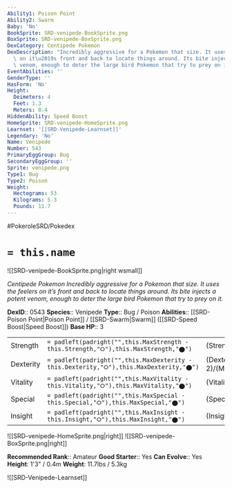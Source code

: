 ```yaml
---
Ability1: Poison Point
Ability2: Swarm
Baby: 'No'
BookSprite: SRD-venipede-BookSprite.png
BoxSprite: SRD-venipede-BoxSprite.png
DexCategory: Centipede Pokemon
DexDescription: "Incredibly aggressive for a Pokemon that size. It uses the feelers\
  \ on it\u2019s front and back to locate things around. Its bite injects a potent\
  \ venom, enough to deter the large bird Pokemon that try to prey on it."
EventAbilities: ''
GenderType: ''
HasForm: 'No'
Height:
  Deimeters: 4
  Feet: 1.3
  Meters: 0.4
HiddenAbility: Speed Boost
HomeSprite: SRD-venipede-HomeSprite.png
Learnset: '[[SRD-Venipede-Learnset]]'
Legendary: 'No'
Name: Venipede
Number: 543
PrimaryEggGroup: Bug
SecondaryEggGroup: ''
Sprite: venipede.png
Type1: Bug
Type2: Poison
Weight:
  Hectograms: 53
  Kilograms: 5.3
  Pounds: 11.7
---
```


#PokeroleSRD/Pokedex

# `= this.name`

![[SRD-venipede-BookSprite.png|right wsmall]]

*Centipede Pokemon*
*Incredibly aggressive for a Pokemon that size. It uses the feelers on it’s front and back to locate things around. Its bite injects a potent venom, enough to deter the large bird Pokemon that try to prey on it.*

**DexID**:: 0543
**Species**:: Venipede
**Type**:: Bug / Poison
**Abilities**:: [[SRD-Poison Point|Poison Point]] / [[SRD-Swarm|Swarm]] ([[SRD-Speed Boost|Speed Boost]])
**Base HP**:: 3

|           |                                                                                        |                                          |
| --------- | -------------------------------------------------------------------------------------- | ---------------------------------------- |
| Strength  | `= padleft(padright("",this.MaxStrength - this.Strength,"⭘"),this.MaxStrength,"⬤")`    | (Strength::2)/(MaxStrength::4)   |
| Dexterity | `= padleft(padright("",this.MaxDexterity - this.Dexterity,"⭘"),this.MaxDexterity,"⬤")` | (Dexterity:: 2)/(MaxDexterity::4) |
| Vitality  | `= padleft(padright("",this.MaxVitality - this.Vitality,"⭘"),this.MaxVitality,"⬤")`    | (Vitality::2)/(MaxVitality::4)   |
| Special   | `= padleft(padright("",this.MaxSpecial - this.Special,"⭘"),this.MaxSpecial,"⬤")`       | (Special::1)/(MaxSpecial::3)     |
| Insight   | `= padleft(padright("",this.MaxInsight - this.Insight,"⭘"),this.MaxInsight,"⬤")`       | (Insight::1)/(MaxInsight::3)     |

![[SRD-venipede-HomeSprite.png|right]]
![[SRD-venipede-BoxSprite.png|right]]

**Recommended Rank**:: Amateur
**Good Starter**:: Yes
**Can Evolve**:: Yes
**Height**: 1'3" / 0.4m
**Weight**: 11.7lbs / 5.3kg

![[SRD-Venipede-Learnset]]